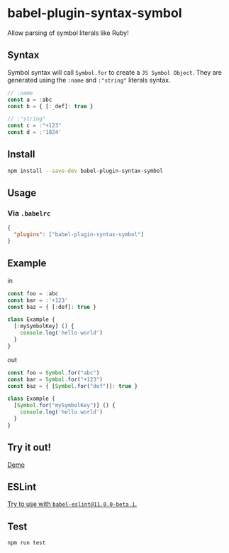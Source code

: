 # babel-plugin-syntax-symbol
Allow parsing of symbol literals like Ruby!

## Syntax
Symbol syntax will call `Symbol.for` to create a `JS Symbol Object`. They are generated using the `:name` and `:"string"` literals syntax.

```javascript
// :name
const a = :abc
const b = { [:_def]: true }

// :"string"
const c = :"+123"
const d = :'1024'
```

## Install
```sh
npm install --save-dev babel-plugin-syntax-symbol
```

## Usage
### Via `.babelrc`

```json
{
  "plugins": ["babel-plugin-syntax-symbol"]
}
```

## Example

in
```javascript
const foo = :abc
const bar = :'+123'
const baz = { [:def]: true }

class Example {
  [:mySymbolKey] () {
    console.log('hello world')
  }
}
```

out
```javascript
const foo = Symbol.for("abc")
const bar = Symbol.for("+123")
const baz = { [Symbol.for("def")]: true }

class Example {
  [Symbol.for("mySymbolKey")] () {
    console.log('hello world')
  }
}
```

## Try it out!
[Demo](https://babeljs.io/repl#?browsers=&build=&builtIns=false&spec=false&loose=false&code_lz=MYewdgzgLgBAZiEMC8MBcBDARsAUKSWLDALxRgG9cYYBtNAEwFM4BdNGKAJwFcmYA_OgAe6dAE9cAX1xA&debug=false&forceAllTransforms=false&shippedProposals=false&circleciRepo=&evaluate=false&fileSize=false&timeTravel=false&sourceType=module&lineWrap=true&presets=es2015%2Cstage-2&prettier=false&targets=&version=7.7.4&externalPlugins=babel-plugin-syntax-symbol%400.0.4)

## ESLint
[Try to use with `babel-eslint@11.0.0-beta.1`.](https://github.com/babel/babel-eslint#breaking-change-in-v11xx)

## Test

```sh
npm run test
```
